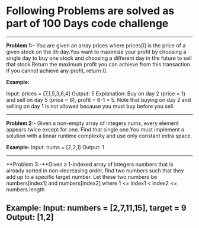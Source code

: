 # Following Problems are solved as part of 100 Days code challenge

---------------------------------------------------------------------------------------
**Problem 1:-** You are given an array prices where prices[i] is the price of a given stock on the ith day.You want to maximize your profit by choosing a single day to buy one stock and choosing a different day in the future to sell that stock.Return the maximum profit you can achieve from this transaction. If you cannot achieve any profit, return 0.

**Example:**

Input: prices = [7,1,5,3,6,4]
Output: 5
Explanation: Buy on day 2 (price = 1) and sell on day 5 (price = 6), profit = 6-1 = 5.
Note that buying on day 2 and selling on day 1 is not allowed because you must buy before you sell.

---------------------------------------------------------------------------------------
**Problem 2:-** Given a non-empty array of integers nums, every element appears twice except for one. Find that single one.You must implement a solution with a linear runtime complexity and use only constant extra space.
 
**Example:**
Input: nums = [2,2,1]
Output: 1

---------------------------------------------------------------------------------------
**Problem 3:-**Given a 1-indexed array of integers numbers that is already sorted in non-decreasing order, find two numbers such that they add up to a specific target number. Let these two numbers be numbers[index1] and numbers[index2] where 1 <= index1 < index2 <= numbers.length

**Example:**
Input: numbers = [2,7,11,15], target = 9
Output: [1,2]
-----------------------------------------------------------------------------------------

